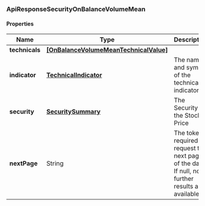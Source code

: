 
[//]: # (CLASS:ApiResponseSecurityOnBalanceVolumeMean)

[//]: # (KIND:object)

### ApiResponseSecurityOnBalanceVolumeMean

#### Properties

[//]: # (START_DEFINITION)

Name | Type | Description
------------ | ------------- | -------------
**technicals** | [**[OnBalanceVolumeMeanTechnicalValue]**](OnBalanceVolumeMeanTechnicalValue.md) |  &nbsp;
**indicator** | [**TechnicalIndicator**](TechnicalIndicator.md) | The name and symbol of the technical indicator &nbsp;
**security** | [**SecuritySummary**](SecuritySummary.md) | The Security of the Stock Price &nbsp;
**nextPage** | String | The token required to request the next page of the data. If null, no further results are available. &nbsp;

[//]: # (END_DEFINITION)


[//]: # (CONTAINED_CLASS:OnBalanceVolumeMeanTechnicalValue)


[//]: # (CONTAINED_CLASS:TechnicalIndicator)


[//]: # (CONTAINED_CLASS:SecuritySummary)





